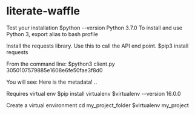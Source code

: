 # literate-waffle


Test your installation
$python --version
Python 3.7.0
To install and use Python 3, export alias to bash profile 

Install the requests library. Use this to call the API end point. 
$pip3 install requests

From the command line: 
$python3 client.py 3050107579885e1608e6fe50fae3f8d0

You will see: 
Here is the metadata! .. 


Requires virtual env
$pip install virtualenv
$virtualenv --version
16.0.0

Create a virtual environment
cd my_project_folder
$virtualenv my_project

